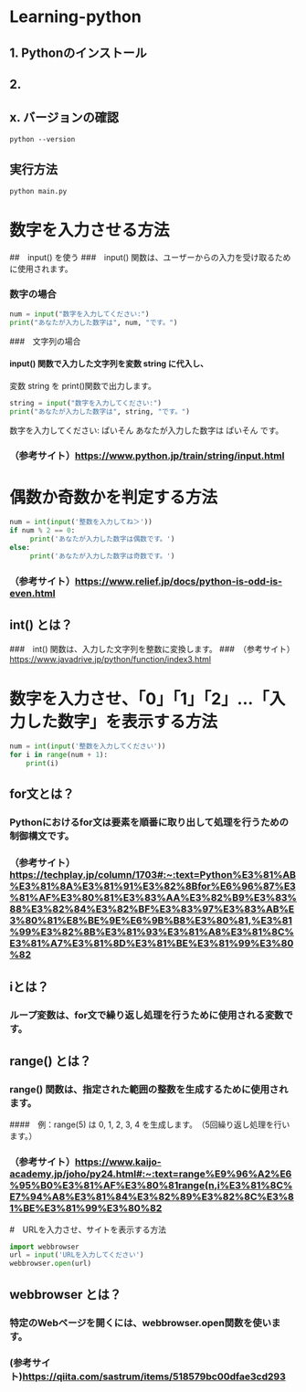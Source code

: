 # Learning-python

## 1. Pythonのインストール
## 2. 
## x. バージョンの確認

```shell
python --version
```

## 実行方法

```shell
python main.py
```

# 数字を入力させる方法

##　input() を使う
###　input() 関数は、ユーザーからの入力を受け取るために使用されます。

### 数字の場合

```python
num = input("数字を入力してください:")
print("あなたが入力した数字は", num, "です。")
```

###　文字列の場合
#### input() 関数で入力した文字列を変数 string に代入し、
変数 string を print()関数で出力します。

```python
string = input("数字を入力してください:")
print("あなたが入力した数字は", string, "です。")
```

数字を入力してください: ぱいそん
あなたが入力した数字は ぱいそん です。


### （参考サイト）https://www.python.jp/train/string/input.html


# 偶数か奇数かを判定する方法

```python
num = int(input('整数を入力してね＞'))
if num % 2 == 0:
     print('あなたが入力した数字は偶数です。')
else:
     print('あなたが入力した数字は奇数です。')
```
### （参考サイト）https://www.relief.jp/docs/python-is-odd-is-even.html

## int() とは？
###　int() 関数は、入力した文字列を整数に変換します。
###　（参考サイト）https://www.javadrive.jp/python/function/index3.html



# 数字を入力させ、「0」「1」「2」...「入力した数字」を表示する方法

```python
num = int(input('整数を入力してください'))
for i in range(num + 1):
    print(i)   
```

## for文とは？
### Pythonにおけるfor文は要素を順番に取り出して処理を行うための制御構文です。
### （参考サイト）https://techplay.jp/column/1703#:~:text=Python%E3%81%AB%E3%81%8A%E3%81%91%E3%82%8Bfor%E6%96%87%E3%81%AF%E3%80%81%E3%83%AA%E3%82%B9%E3%83%88%E3%82%84%E3%82%BF%E3%83%97%E3%83%AB%E3%80%81%E8%BE%9E%E6%9B%B8%E3%80%81,%E3%81%99%E3%82%8B%E3%81%93%E3%81%A8%E3%81%8C%E3%81%A7%E3%81%8D%E3%81%BE%E3%81%99%E3%80%82

## iとは？
### ループ変数は、for文で繰り返し処理を行うために使用される変数です。

## range() とは？
### range() 関数は、指定された範囲の整数を生成するために使用されます。
####　例：range(5) は 0, 1, 2, 3, 4 を生成します。　（5回繰り返し処理を行います。）
### （参考サイト）https://www.kaijo-academy.jp/joho/py24.html#:~:text=range%E9%96%A2%E6%95%B0%E3%81%AF%E3%80%81range(n,i%E3%81%8C%E7%94%A8%E3%81%84%E3%82%89%E3%82%8C%E3%81%BE%E3%81%99%E3%80%82


#　URLを入力させ、サイトを表示する方法

```python
import webbrowser
url = input('URLを入力してください')
webbrowser.open(url)
```
## webbrowser とは？
### 特定のWebページを開くには、webbrowser.open関数を使います。
### (参考サイト)https://qiita.com/sastrum/items/518579bc00dfae3cd293

